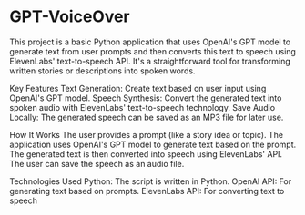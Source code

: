 # GPT-VoiceOver
This project is a basic Python application that uses OpenAI's GPT model to generate text from user prompts and then converts this text to speech using ElevenLabs' text-to-speech API. It's a straightforward tool for transforming written stories or descriptions into spoken words.

Key Features
Text Generation: Create text based on user input using OpenAI's GPT model.
Speech Synthesis: Convert the generated text into spoken audio with ElevenLabs' text-to-speech technology.
Save Audio Locally: The generated speech can be saved as an MP3 file for later use.

How It Works
The user provides a prompt (like a story idea or topic).
The application uses OpenAI's GPT model to generate text based on the prompt.
The generated text is then converted into speech using ElevenLabs' API.
The user can save the speech as an audio file.

Technologies Used
Python: The script is written in Python.
OpenAI API: For generating text based on prompts.
ElevenLabs API: For converting text to speech
